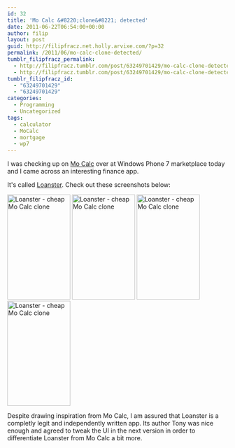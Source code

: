 ```yaml
---
id: 32
title: 'Mo Calc &#8220;clone&#8221; detected'
date: 2011-06-22T06:54:00+00:00
author: filip
layout: post
guid: http://filipfracz.net.holly.arvixe.com/?p=32
permalink: /2011/06/mo-calc-clone-detected/
tumblr_filipfracz_permalink:
  - http://filipfracz.tumblr.com/post/63249701429/mo-calc-clone-detected
  - http://filipfracz.tumblr.com/post/63249701429/mo-calc-clone-detected
tumblr_filipfracz_id:
  - "63249701429"
  - "63249701429"
categories:
  - Programming
  - Uncategorized
tags:
  - calculator
  - MoCalc
  - mortgage
  - wp7
---
```

I was checking up on [Mo Calc](http://basically.me/apps/mocalc "Mortgage Payment Calculator - Mo Calc") over at Windows Phone 7 marketplace today and I came across an interesting finance app.

It's called [Loanster](http://blendesigner.com/2011/05/17/submitted-my-first-wp7-app-last-night/ "Loanster"). Check out these screenshots below:

[<img src="http://farm6.static.flickr.com/5156/5858314167_de12ee2f32_m.jpg" alt="Loanster - cheap Mo Calc clone" width="144" height="240" />](http://www.flickr.com/photos/filipandtab/5858314167/ "Loanster - cheap Mo Calc clone by itsFF, on Flickr") [<img src="http://farm3.static.flickr.com/2739/5858866394_0efc203692_m.jpg" alt="Loanster - cheap Mo Calc clone" width="144" height="240" />](http://www.flickr.com/photos/filipandtab/5858866394/ "Loanster - cheap Mo Calc clone by itsFF, on Flickr") [<img src="http://farm4.static.flickr.com/3036/5858314069_e27bee9b96_m.jpg" alt="Loanster - cheap Mo Calc clone" width="144" height="240" />](http://www.flickr.com/photos/filipandtab/5858314069/ "Loanster - cheap Mo Calc clone by itsFF, on Flickr") [<img src="http://farm3.static.flickr.com/2683/5858866264_ffc277aa72_m.jpg" alt="Loanster - cheap Mo Calc clone" width="144" height="240" />](http://www.flickr.com/photos/filipandtab/5858866264/ "Loanster - cheap Mo Calc clone by itsFF, on Flickr")

<p style="margin-bottom: 0in">
  Despite drawing inspiration from Mo Calc, I am assured that Loanster is a completly legit and independently written app. Its author Tony was nice enough and agreed to tweak the UI in the next version in order to differentiate Loanster from Mo Calc a bit more.
</p>